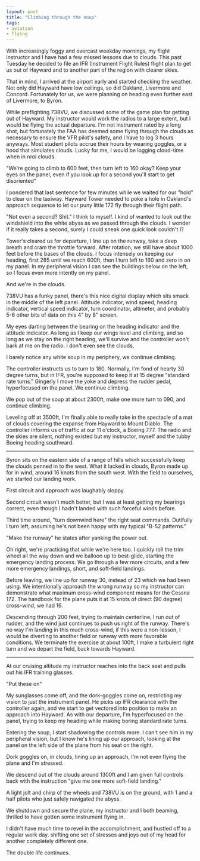 ```yaml
---
layout: post
title: "Climbing through the soup"
tags:
- aviation
- flying
---
```


With increasingly foggy and overcast weekday mornings, my flight instructor and
I have had a few missed lessons due to clouds. This past Tuesday he decided to
file an IFR (Instrument Flight Rules) flight plan to get us out of Hayward and
to another part of the region with clearer skies.

That in mind, I arrived at the airport early and started checking the weather.
Not only did Hayward have low ceilings, so did Oakland, Livermore and Concord.
Fortunately for us, we were planning on heading even further east of Livermore,
to Byron.


While preflighting 738VU, we discussed some of the game plan for getting out of
Hayward. My instructor would work the radios to a large extent, but I would be
flying the actual departure. I'm not instrument rated by a long shot, but
fortunately the FAA has deemed some flying through the clouds as necessary to
ensure the VFR pilot's safety, and I have to log 3 hours anyways. Most student
pilots accrue their hours by wearing goggles, or a hood that simulates clouds.
Lucky for me, I would be logging cloud-time when in *real* clouds.

"We're going to climb to 600 feet, then turn left to 160 okay? Keep your eyes
on the panel, even if you look up for a second you'll start to get disoriented"


I pondered that last sentence for few minutes while we waited for our "hold" to
clear on the taxiway. Hayward Tower needed to poke a hole in Oakland's approach
sequence to let our puny little 172 fly through their flight path.

"Not even a second? Shit." I think to myself. I kind of wanted to look out the
windshield into the white abyss as we passed through the clouds. I wonder if it
really takes a second, surely I could sneak one quick look couldn't I?

Tower's cleared us for departure, I line up on the runway, take a deep breath
and cram the throttle forward. After rotation, we still have about 1000 feet
before the bases of the clouds. I focus intensely on keeping our heading, first
285 until we reach 600ft, then I turn left to 160 and zero in on my panel. In
my peripheral vision I can see the buildings below on the left, so I focus even
more intently on my panel.


And we're in the clouds.


738VU has a funky panel, there's this nice digital display which sits smack in
the middle of the left panel. Attitude indicator, wind speed, heading
indicator, vertical speed indicator, turn coordinator, altimeter, and probably
5-6 other bits of data on this 4" by 8" screen.

My eyes darting between the bearing on the heading indicator and the
attitude indicator. As long as I keep our wings level and climbing, and so long
as we stay on the right heading, we'll survive and the controller won't bark at
me on the radio. I don't even see the clouds,

I barely notice any white soup in my periphery, we continue climbing.


The controller instructs us to turn to 180. Normally, I'm fond of hearty 30
degree turns, but in IFR, you're supposed to keep it at 15 degree "standard
rate turns."  Gingerly I move the yoke and depress the rudder pedal,
hyperfocused on the panel. We continue climbing.


We pop out of the soup at about 2300ft, make one more turn to 090, and continue
climbing.

Leveling off at 3500ft, I'm finally able to really take in the spectacle of a
mat of clouds covering the expanse from Hayward to Mount Diablo. The controller
informs us of traffic at our 11 o'clock, a Boeing 777. The radio and the skies
are silent, nothing existed but my instructor, myself and the tubby Boeing
heading southward.

---


Byron sits on the eastern side of a range of hills which successfully keep the
clouds penned in to the west. What it lacked in clouds, Byron made up for in
wind, around 16 knots from the south west. With the field to ourselves, we
started our landing work.

First circuit and approach was laughably sloppy.

Second circuit wasn't much better, but I was at least getting my bearings
correct, even though I hadn't landed with such forceful winds before.

Third time around, "turn downwind here" the right seat commands. Dutifully I
turn left, assuming he's not been happy with my typical "B-52 patterns." 

"Make the runway" he states after yanking the power out.

Oh right, we're practicing that while we're here too. I quickly roll the trim
wheel all the way down and we balloon up to best-glide, starting the emergency
landing process. We go through a few more circuits, and a few more emergency
landings, short, and soft-field landings.

Before leaving, we line up for runway 30, instead of 23 which we had been
using. We intentionally approach the wrong runway so my instructor can
demonstrate what maximum cross-wind component means for the Cessna 172. The
handbook for the plane puts it at 15 knots of direct (90 degree) cross-wind, we
had 16.

Descending through 200 feet, trying to maintain centerline, I run out of
rudder, and the wind just continues to push us right of the runway. There's no
way I'm landing in this much cross-wind, if this were a non-lesson, I would be
diverting to another field or runway with more favorable conditions. We
terminate the exercise at about 100ft, I make a turbulent right turn and we depart
the field, back towards Hayward.

---


At our cruising altitude my instructor reaches into the back seat and pulls out
his IFR training glasses.

"Put these on"


My sunglasses come off, and the dork-goggles come on, restricting my vision to
just the instrument panel. He picks up IFR clearance with the controller again,
and we start to get vectored into position to make an approach into Hayward.
As with our departure, I'm hyperfocused on the panel, trying to keep my heading
while making boring standard rate turns.

Entering the soup, I start shadowing the controls more. I can't see him in my
peripheral vision, but I know he's lining up our approach, looking at the panel
on the left side of the plane from his seat on the right.

Dork goggles on, in clouds, lining up an approach, I'm not even flying the
plane and I'm stressed.


We descend out of the clouds around 1300ft and I am given full controls back
with the instruction "give me one more soft-field landing."

A light jolt and chirp of the wheels and 738VU is on the ground, with 1 and a
half pilots who just safely navigated the abyss.


We shutdown and secure the plane, my instructor and I both beaming, thrilled to
have gotten some instrument flying in.

I didn't have much time to revel in the accomplishment, and hustled off to a
regular work day. shifting one set of stresses and joys out of my head for
another completely different one.


The double life continues.






